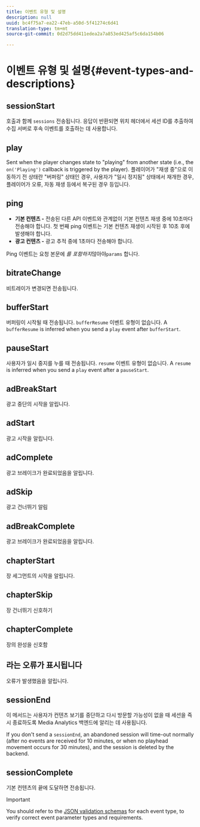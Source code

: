 ```yaml
---
title: 이벤트 유형 및 설명
description: null
uuid: bc4f75a7-ea22-47eb-a50d-5f41274c6d41
translation-type: tm+mt
source-git-commit: 0d2d75dd411edea2a7a853ed425af5c6da154b06

---
```



# 이벤트 유형 및 설명{#event-types-and-descriptions}

## sessionStart

호출과 함께 `sessions` 전송됩니다. 응답이 반환되면 위치 헤더에서 세션 ID를 추출하여 수집 서버로 후속 이벤트를 호출하는 데 사용합니다.

## play

Sent when the player changes state to "playing" from another state (i.e., the `on('Playing')` callback is triggered by the player). 플레이어가 "재생 중"으로 이동하기 전 상태란 "버퍼링" 상태인 경우, 사용자가 "일시 정지됨" 상태에서 재개한 경우, 플레이어가 오류, 자동 재생 등에서 복구된 경우 등입니다.

## ping

* **기본 컨텐츠 -** 전송된 다른 API 이벤트와 관계없이 기본 컨텐츠 재생 중에 10초마다 전송해야 합니다. 첫 번째 ping 이벤트는 기본 컨텐츠 재생이 시작된 후 10초 후에 발생해야 합니다.
* **광고 컨텐츠 -** 광고 추적 중에 1초마다 전송해야 합니다.

Ping 이벤트는 요청 본문에 *를 포함하지*&#x200B;않아야`params` 합니다.

## bitrateChange

비트레이가 변경되면 전송됩니다.

## bufferStart

버퍼링이 시작될 때 전송됩니다. `bufferResume` 이벤트 유형이 없습니다. A `bufferResume` is inferred when you send a `play` event after `bufferStart`.

## pauseStart

사용자가 일시 중지를 누를 때 전송됩니다. `resume` 이벤트 유형이 없습니다. A `resume` is inferred when you send a `play` event after a `pauseStart`.

## adBreakStart

광고 중단의 시작을 알립니다.

## adStart

광고 시작을 알립니다.

## adComplete

광고 브레이크가 완료되었음을 알립니다.

## adSkip

광고 건너뛰기 알림

## adBreakComplete

광고 브레이크가 완료되었음을 알립니다.

## chapterStart

장 세그먼트의 시작을 알립니다.

## chapterSkip

장 건너뛰기 신호하기

## chapterComplete

장의 완성을 신호함

## 라는 오류가 표시됩니다

오류가 발생했음을 알립니다.

## sessionEnd

이 메서드는 사용자가 컨텐츠 보기를 중단하고 다시 방문할 가능성이 없을 때 세션을 즉시 종료하도록 Media Analytics 백엔드에 알리는 데 사용됩니다.

If you don't send a `sessionEnd`, an abandoned session will time-out normally (after no events are received for 10 minutes, or when no playhead movement occurs for 30 minutes), and the session is deleted by the backend.

## sessionComplete

기본 컨텐츠의 끝에 도달하면 전송됩니다.

>[!IMPORTANT]
>
>You should refer to the [JSON validation schemas](/help/media-collection-api/mc-api-ref/mc-api-json-validation.md) for each event type, to verify correct event parameter types and requirements.

